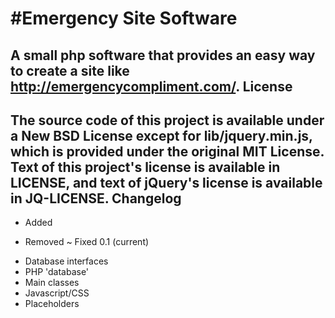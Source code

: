 #Emergency Site Software
========================
A small php software that provides an easy way to create a site like http://emergencycompliment.com/.
License
------------
The source code of this project is available under a New BSD License except for lib/jquery.min.js, which is provided under the original MIT License.
Text of this project's license is available in LICENSE, and text of jQuery's license is available in JQ-LICENSE.
Changelog
------------
+ Added
- Removed
~ Fixed 
0.1 (current)
+ Database interfaces
+ PHP 'database'
+ Main classes
+ Javascript/CSS
+ Placeholders